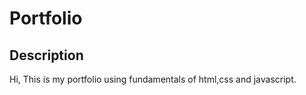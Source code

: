 # Portfolio

## Description
Hi, This is my portfolio using fundamentals of html,css and javascript.
